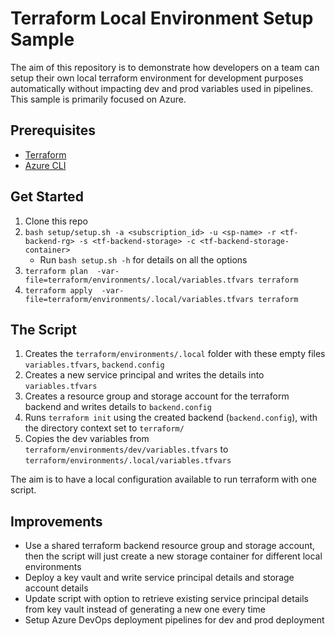 # Terraform Local Environment Setup Sample

The aim of this repository is to demonstrate how developers on a team can setup their own local terraform environment for
development purposes automatically without impacting dev and prod variables used in pipelines. This sample is primarily
focused on Azure.

## Prerequisites

- [Terraform](https://learn.hashicorp.com/tutorials/terraform/install-cli)
- [Azure CLI](https://docs.microsoft.com/cli/azure/install-azure-cli)

## Get Started

1. Clone this repo
1. `bash setup/setup.sh -a <subscription_id> -u <sp-name> -r <tf-backend-rg> -s <tf-backend-storage> -c <tf-backend-storage-container>`
    - Run `bash setup.sh -h` for details on all the options
1. `terraform plan  -var-file=terraform/environments/.local/variables.tfvars terraform`
1. `terraform apply  -var-file=terraform/environments/.local/variables.tfvars terraform`

## The Script

1. Creates the `terraform/environments/.local` folder with these empty files `variables.tfvars`,  `backend.config`
1. Creates a new service principal and writes the details into `variables.tfvars`
1. Creates a resource group and storage account for the terraform backend and writes details to `backend.config`
1. Runs `terraform init` using the created backend (`backend.config`), with the directory context set to `terraform/`
1. Copies the dev variables from `terraform/environments/dev/variables.tfvars` to `terraform/environments/.local/variables.tfvars`

The aim is to have a local configuration available to run terraform with one script.

## Improvements

- Use a shared terraform backend resource group and storage account, then the script will just create a new storage container for different local environments
- Deploy a key vault and write service principal details and storage account details
- Update script with option to retrieve existing service principal details from key vault instead of generating a new one every time
- Setup Azure DevOps deployment pipelines for dev and prod deployment
